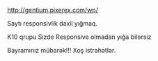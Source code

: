 http://gentium.pixerex.com/wp/

Saytı responsivlik daxil yığmaq.

K10 qrupu Sizde Responsive olmadan yığa bilərsiz

Bayramınız mübarək!!! Xoş istrahətlər.
